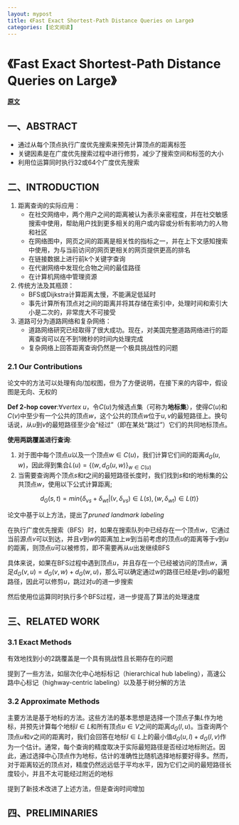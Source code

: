 ```yaml
---
layout: mypost
title: 《Fast Exact Shortest-Path Distance Queries on Large》
categories: [论文阅读]
---
```


# 《Fast Exact Shortest-Path Distance Queries on Large》

**[原文](Fast_Exact_Shortest-Path_Distance_Queries_on_Large.pdf)**

## 一、ABSTRACT

- 通过从每个顶点执行广度优先搜索来预先计算顶点的距离标签
- 关键因素是在广度优先搜索过程中进行修剪，减少了搜索空间和标签的大小
- 利用位运算同时执行32或64个广度优先搜索

## 二、INTRODUCTION

1. 距离查询的实际应用：
    - 在社交网络中，两个用户之间的距离被认为表示亲密程度，并在社交敏感搜索中使用，帮助用户找到更多相关的用户或内容或分析有影响力的人物和社区
    - 在网络图中，网页之间的距离是相关性的指标之一，并在上下文感知搜索中使用，为与当前访问的网页更相关的网页提供更高的排名
    - 在链接数据上进行前k个关键字查询
    - 在代谢网络中发现化合物之间的最佳路径
    - 在计算机网络中管理资源
2. 传统方法及其瓶颈：
    - BFS或Dijkstra计算距离太慢，不能满足低延时
    - 事先计算所有顶点对之间的距离并将其存储在索引中，处理时间和索引大小是二次的，非常庞大不可接受
3. 道路可分为道路网络和复杂网络：
    - 道路网络研究已经取得了很大成功。现在，对美国完整道路网络进行的距离查询可以在不到1微秒的时间内处理完成
    - 复杂网络上回答距离查询仍然是一个极具挑战性的问题

### 2.1 Our Contributions

论文中的方法可以处理有向/加权图，但为了方便说明，在接下来的内容中，假设图是无向、无权的

**Def 2-hop cover**:$\forall vertex\ u$，令$C(u)$为候选点集（可称为**地标集**），使得$C(u)$和$C(v)$中至少有一个公共的顶点$w$，这个公共的顶点$w$位于$u,v$的最短路径上。换句话说，从$u$到$v$的最短路径至少会“经过”（即在某处“跳过”）它们的共同地标顶点。

**使用两跳覆盖进行查询**:
1. 对于图中每个顶点$u$以及一个顶点$w\in C(u)$，我们计算它们间的距离$d_G(u,w)$，因此得到集合$L(u)=\{(w,d_G(u,w)\}_{w\in C(u)}$
2. 当需要查询两个顶点$s$和$t$之间的最短路径长度时，我们找到$s$和$t$的地标集的公共顶点$w$，使用以下公式计算距离;

$$d_G(s,t)=min\{\delta_{vs}+\delta_{wt}|(v,\delta_{vs})\in L(s),(w,\delta_{wt})\in L(t)\} $$

论文中基于以上方法，提出了*pruned landmark labeling*

在执行广度优先搜索（BFS）时，如果在搜索队列中已经存在一个顶点$w$，它通过当前源点$v$可以到达，并且$v$到$w$的距离加上$w$到当前考虑的顶点$u$的距离等于$v$到$u$的距离，则顶点$u$可以被修剪，即不需要再从$u$出发继续BFS

具体来说，如果在BFS过程中遇到顶点$u$，并且存在一个已经被访问的顶点$w$，满足$d_G(v,u)=d_G(v,w)+d_G(w,u)$，那么可以确定通过$w$的路径已经是$v$到$u$的最短路径，因此可以修剪$u$，跳过对$u$的进一步搜索

然后使用位运算同时执行多个BFS过程，进一步提高了算法的处理速度

## 三、RELATED WORK

### 3.1 Exact Methods

有效地找到小的2跳覆盖是一个具有挑战性且长期存在的问题

提到了一些方法，如层次化中心地标标记（hierarchical hub labeling），高速公路中心标记（highway-centric labeling）以及基于树分解的方法

### 3.2  Approximate Methods

主要方法是基于地标的方法。这些方法的基本思想是选择一个顶点子集$L$作为地标，并预先计算每个地标$l\in L$和所有顶点$u\in V$之间的距离$d_G(l,u)$。当查询两个顶点$u$和$v$之间的距离时，我们会回答在地标$l\in L$上的最小值$d_G(u,l)+d_G(l,v)$作为一个估计。通常，每个查询的精度取决于实际最短路径是否经过地标附近。因此，通过选择中心顶点作为地标，估计的准确性比随机选择地标要好得多。然而，对于距离较近的顶点对，精度仍然远远低于平均水平，因为它们之间的最短路径长度较小，并且不太可能经过附近的地标

提到了新技术改进了上述方法，但是查询时间增加

## 四、PRELIMINARIES